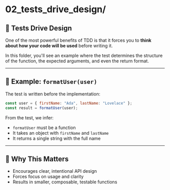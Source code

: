 # 02_tests_drive_design/

## 🔧 Tests Drive Design

One of the most powerful benefits of TDD is that it forces you to **think about how your code will be used** before writing it.

In this folder, you'll see an example where the test determines the structure of the function, the expected arguments, and even the return format.

---

## 🧪 Example: `formatUser(user)`

The test is written before the implementation:

```js
const user = { firstName: "Ada", lastName: "Lovelace" };
const result = formatUser(user);
```

From the test, we infer:

- `formatUser` must be a function
- It takes an object with `firstName` and `lastName`
- It returns a single string with the full name

---

## 📌 Why This Matters

- Encourages clear, intentional API design
- Forces focus on usage and clarity
- Results in smaller, composable, testable functions
